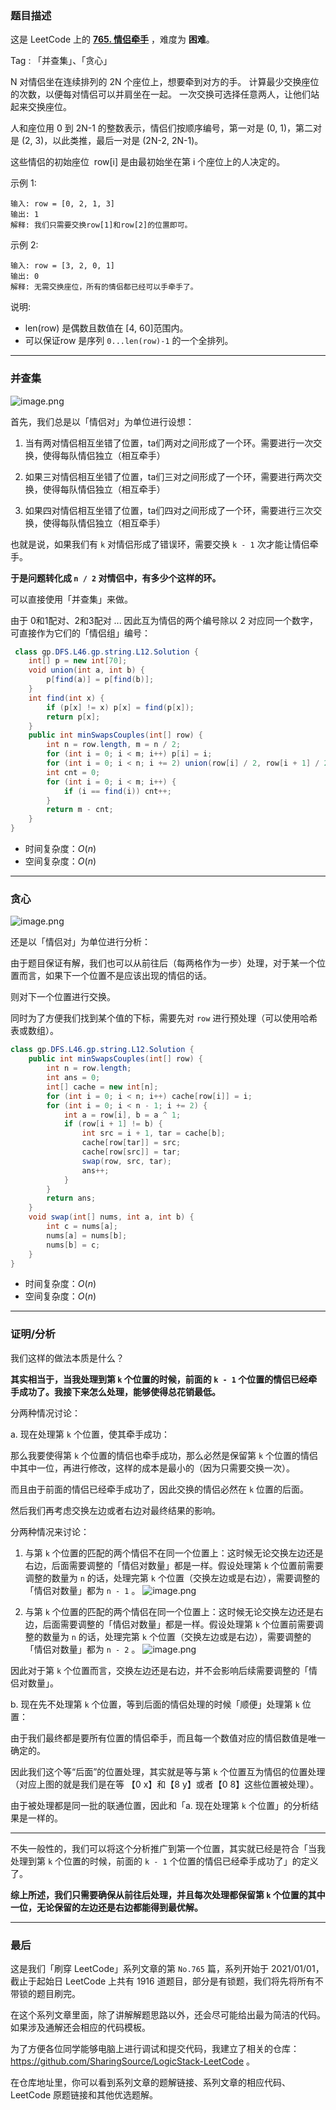### 题目描述

这是 LeetCode 上的 **[765. 情侣牵手](https://leetcode-cn.com/problems/couples-holding-hands/solution/liang-chong-100-de-jie-fa-bing-cha-ji-ta-26a6/)** ，难度为 **困难**。

Tag : 「并查集」、「贪心」



N 对情侣坐在连续排列的 2N 个座位上，想要牵到对方的手。 计算最少交换座位的次数，以便每对情侣可以并肩坐在一起。 一次交换可选择任意两人，让他们站起来交换座位。

人和座位用 0 到 2N-1 的整数表示，情侣们按顺序编号，第一对是 (0, 1)，第二对是 (2, 3)，以此类推，最后一对是 (2N-2, 2N-1)。

这些情侣的初始座位  row[i] 是由最初始坐在第 i 个座位上的人决定的。

示例 1:
```
输入: row = [0, 2, 1, 3]
输出: 1
解释: 我们只需要交换row[1]和row[2]的位置即可。
```
示例 2:
```
输入: row = [3, 2, 0, 1]
输出: 0
解释: 无需交换座位，所有的情侣都已经可以手牵手了。
```
说明:
* len(row) 是偶数且数值在 [4, 60]范围内。
* 可以保证row 是序列 `0...len(row)-1` 的一个全排列。

---

### 并查集

![image.png](https://pic.leetcode-cn.com/1613291147-hfyqtT-image.png)

首先，我们总是以「情侣对」为单位进行设想：

1. 当有两对情侣相互坐错了位置，ta们两对之间形成了一个环。需要进行一次交换，使得每队情侣独立（相互牵手）

2. 如果三对情侣相互坐错了位置，ta们三对之间形成了一个环，需要进行两次交换，使得每队情侣独立（相互牵手）

3. 如果四对情侣相互坐错了位置，ta们四对之间形成了一个环，需要进行三次交换，使得每队情侣独立（相互牵手）

也就是说，如果我们有 `k` 对情侣形成了错误环，需要交换 `k - 1` 次才能让情侣牵手。

**于是问题转化成 `n / 2` 对情侣中，有多少个这样的环。**

可以直接使用「并查集」来做。

由于 0和1配对、2和3配对 ... 因此互为情侣的两个编号除以 2 对应同一个数字，可直接作为它们的「情侣组」编号：

```Java []
 class gp.DFS.L46.gp.string.L12.Solution {
    int[] p = new int[70];
    void union(int a, int b) {
        p[find(a)] = p[find(b)];
    }
    int find(int x) {
        if (p[x] != x) p[x] = find(p[x]);
        return p[x];
    }
    public int minSwapsCouples(int[] row) {
        int n = row.length, m = n / 2;
        for (int i = 0; i < m; i++) p[i] = i;
        for (int i = 0; i < n; i += 2) union(row[i] / 2, row[i + 1] / 2);
        int cnt = 0;
        for (int i = 0; i < m; i++) {
            if (i == find(i)) cnt++;
        }
        return m - cnt;
    }
}
```
* 时间复杂度：$O(n)$
* 空间复杂度：$O(n)$

***

### 贪心

![image.png](https://pic.leetcode-cn.com/1613291131-wiYksH-image.png)

还是以「情侣对」为单位进行分析：

由于题目保证有解，我们也可以从前往后（每两格作为一步）处理，对于某一个位置而言，如果下一个位置不是应该出现的情侣的话。

则对下一个位置进行交换。

同时为了方便我们找到某个值的下标，需要先对 `row` 进行预处理（可以使用哈希表或数组）。

```Java []
class gp.DFS.L46.gp.string.L12.Solution {
    public int minSwapsCouples(int[] row) {
        int n = row.length;
        int ans = 0;
        int[] cache = new int[n];
        for (int i = 0; i < n; i++) cache[row[i]] = i;
        for (int i = 0; i < n - 1; i += 2) {
            int a = row[i], b = a ^ 1;
            if (row[i + 1] != b) {
                int src = i + 1, tar = cache[b];
                cache[row[tar]] = src;
                cache[row[src]] = tar;
                swap(row, src, tar);
                ans++;
            }
        }
        return ans;
    }
    void swap(int[] nums, int a, int b) {
        int c = nums[a];
        nums[a] = nums[b];
        nums[b] = c;
    }
}
```
* 时间复杂度：$O(n)$
* 空间复杂度：$O(n)$

***

### 证明/分析

我们这样的做法本质是什么？

**其实相当于，当我处理到第 `k` 个位置的时候，前面的 `k - 1` 个位置的情侣已经牵手成功了。我接下来怎么处理，能够使得总花销最低。**

分两种情况讨论：

a. 现在处理第 `k` 个位置，使其牵手成功：

那么我要使得第 `k` 个位置的情侣也牵手成功，那么必然是保留第 `k` 个位置的情侣中其中一位，再进行修改，这样的成本是最小的（因为只需要交换一次）。

而且由于前面的情侣已经牵手成功了，因此交换的情侣必然在 `k` 位置的后面。

然后我们再考虑交换左边或者右边对最终结果的影响。

分两种情况来讨论：

1. 与第 `k` 个位置的匹配的两个情侣不在同一个位置上：这时候无论交换左边还是右边，后面需要调整的「情侣对数量」都是一样。假设处理第 `k` 个位置前需要调整的数量为 `n` 的话，处理完第 `k` 个位置（交换左边或是右边），需要调整的「情侣对数量」都为 `n - 1` 。
![image.png](https://pic.leetcode-cn.com/1613294210-JIMqBl-image.png)


2. 与第 `k` 个位置的匹配的两个情侣在同一个位置上：这时候无论交换左边还是右边，后面需要调整的「情侣对数量」都是一样。假设处理第 `k` 个位置前需要调整的数量为 `n` 的话，处理完第 `k` 个位置（交换左边或是右边），需要调整的「情侣对数量」都为 `n - 2` 。
![image.png](https://pic.leetcode-cn.com/1613294249-TkefQo-image.png)

因此对于第 `k` 个位置而言，交换左边还是右边，并不会影响后续需要调整的「情侣对数量」。

b. 现在先不处理第 `k` 个位置，等到后面的情侣处理的时候「顺便」处理第 `k` 位置：

由于我们最终都是要所有位置的情侣牵手，而且每一个数值对应的情侣数值是唯一确定的。

因此我们这个等“后面”的位置处理，其实就是等与第 `k` 个位置互为情侣的位置处理（对应上图的就是我们是在等 【0 x】和【8 y】或者【0 8】这些位置被处理）。

由于被处理都是同一批的联通位置，因此和「a. 现在处理第 `k` 个位置」的分析结果是一样的。

---

不失一般性的，我们可以将这个分析推广到第一个位置，其实就已经是符合「当我处理到第 `k` 个位置的时候，前面的 `k - 1` 个位置的情侣已经牵手成功了」的定义了。

**综上所述，我们只需要确保从前往后处理，并且每次处理都保留第 `k` 个位置的其中一位，无论保留的左边还是右边都能得到最优解。**

---

### 最后

这是我们「刷穿 LeetCode」系列文章的第 `No.765` 篇，系列开始于 2021/01/01，截止于起始日 LeetCode 上共有 1916 道题目，部分是有锁题，我们将先将所有不带锁的题目刷完。

在这个系列文章里面，除了讲解解题思路以外，还会尽可能给出最为简洁的代码。如果涉及通解还会相应的代码模板。

为了方便各位同学能够电脑上进行调试和提交代码，我建立了相关的仓库：https://github.com/SharingSource/LogicStack-LeetCode 。

在仓库地址里，你可以看到系列文章的题解链接、系列文章的相应代码、LeetCode 原题链接和其他优选题解。

